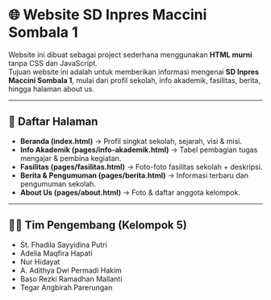# 🌐 Website SD Inpres Maccini Sombala 1

Website ini dibuat sebagai project sederhana menggunakan **HTML murni** tanpa CSS dan JavaScript.  
Tujuan website ini adalah untuk memberikan informasi mengenai **SD Inpres Maccini Sombala 1**, mulai dari profil sekolah, info akademik, fasilitas, berita, hingga halaman about us.

---

## 📑 Daftar Halaman
- **Beranda (index.html)** → Profil singkat sekolah, sejarah, visi & misi.  
- **Info Akademik (pages/info-akademik.html)** → Tabel pembagian tugas mengajar & pembina kegiatan.  
- **Fasilitas (pages/fasilitas.html)** → Foto-foto fasilitas sekolah + deskripsi.  
- **Berita & Pengumuman (pages/berita.html)** → Informasi terbaru dan pengumuman sekolah.  
- **About Us (pages/about.html)** → Foto & daftar anggota kelompok.  

---

## 👨‍💻 Tim Pengembang (Kelompok 5)
- St. Fhadila Sayyidina Putri  
- Adelia Maqfira Hapati  
- Nur Hidayat  
- A. Adithya Dwi Permadi Hakim  
- Baso Rezki Ramadhan Mallanti  
- Tegar Angbirah Parerungan  
